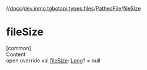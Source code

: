 //[docs](../../../index.md)/[dev.inmo.tgbotapi.types.files](../index.md)/[PathedFile](index.md)/[fileSize](file-size.md)



# fileSize  
[common]  
Content  
open override val [fileSize](file-size.md): [Long](https://kotlinlang.org/api/latest/jvm/stdlib/kotlin/-long/index.html)? = null  



